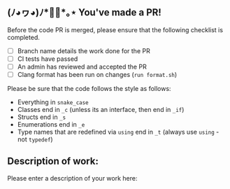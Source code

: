 ## (ﾉ◕ヮ◕)ﾉ*✲ﾟ*｡⋆ You've made a PR!

Before the code PR is merged, please ensure that the following checklist is completed. 

- [ ] Branch name details the work done for the PR
- [ ] CI tests have passed
- [ ] An admin has reviewed and accepted the PR
- [ ] Clang format has been run on changes (`run format.sh`)

Please be sure that the code follows the style as follows:

- Everything in `snake_case`
- Classes end in `_c` (unless its an interface, then end in `_if`)
- Structs end in `_s`
- Enumerations end in `_e`
- Type names that are redefined via `using` end in `_t` (always use `using` - not `typedef`)


## Description of work:

Please enter a description of your work here:
```

```